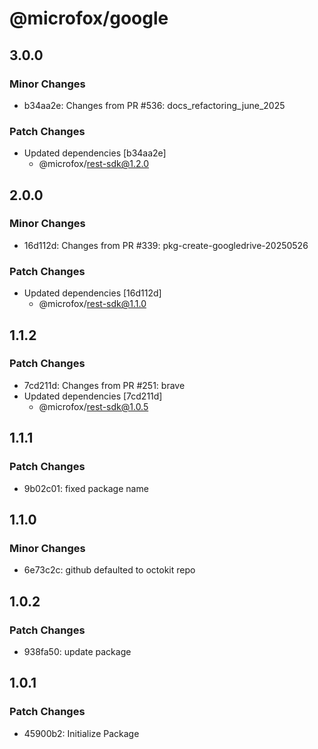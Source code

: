 # @microfox/google

## 3.0.0

### Minor Changes

- b34aa2e: Changes from PR #536: docs_refactoring_june_2025

### Patch Changes

- Updated dependencies [b34aa2e]
  - @microfox/rest-sdk@1.2.0

## 2.0.0

### Minor Changes

- 16d112d: Changes from PR #339: pkg-create-googledrive-20250526

### Patch Changes

- Updated dependencies [16d112d]
  - @microfox/rest-sdk@1.1.0

## 1.1.2

### Patch Changes

- 7cd211d: Changes from PR #251: brave
- Updated dependencies [7cd211d]
  - @microfox/rest-sdk@1.0.5

## 1.1.1

### Patch Changes

- 9b02c01: fixed package name

## 1.1.0

### Minor Changes

- 6e73c2c: github defaulted to octokit repo

## 1.0.2

### Patch Changes

- 938fa50: update package

## 1.0.1

### Patch Changes

- 45900b2: Initialize Package
